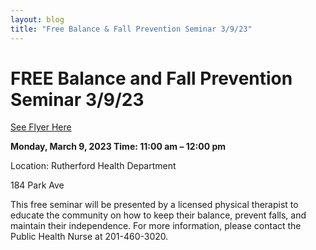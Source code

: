 ```yaml
---
layout: blog
title: "Free Balance & Fall Prevention Seminar 3/9/23"
---
```


# FREE Balance and Fall Prevention Seminar 3/9/23

[See Flyer Here](https://storage.googleapis.com/static.rutherford-nj.com/health/posts/Balance%20Fall%20Prevention%203.9.23.pdf)

**Monday, March 9, 2023 Time: 11:00 am – 12:00 pm**

Location: Rutherford Health Department

184 Park Ave

This free seminar will be presented by a licensed physical therapist to educate the community on how to keep their balance, prevent falls, and maintain their independence.
For more information, please contact the Public Health Nurse at 201-460-3020.

